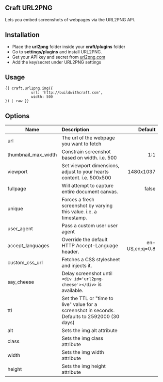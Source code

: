 ## Craft URL2PNG
Lets you embed screenshots of webpages via the URL2PNG API.

## Installation
* Place the **url2png** folder inside your **craft/plugins** folder
* Go to **settings/plugins** and install URL2PNG.
* Get your API key and secret from [url2png.com](https://www.url2png.com/)
* Add the key/secret under URL2PNG settings

## Usage
```twig
{{ craft.url2png.img({
            url: 'http://buildwithcraft.com',
            width: 500
}) | raw }}
```

## Options

| Name                     | Description                                                          | Default  |
| ------------------------ | :------------------------------------------------------------------ | ------: |
| url                      | The url of the webpage you want to fetch                             ||
| thumbnail_max_width      | Constrain screenshot based on width. i.e. 500                        | 1:1 |
| viewport                 | Set viewport dimensions, adjust to your hearts content. i.e. 500x500 | 1480x1037 |
| fullpage                 | Will attempt to capture entire document canvas.                      | false |
| unique                   | Forces a fresh screenshot by varying this value. i.e. a timestamp.   ||
| user_agent               | Pass a custom user user agent                                        ||
| accept_languages         | Override the default HTTP Accept-Language header.                    | en-US,en;q=0.8 |
| custom_css_url           | Fetches a CSS stylesheet and injects it.                             ||
| say_cheese               | Delay screenshot until ```<div id='url2png-cheese'></div>``` is available. ||
| ttl                      | Set the TTL or "time to live" value for a screenshot in seconds. Defaults to 2592000 (30 days) ||
| alt                      | Sets the img alt attribute                                           ||
| class                    | Sets the img class attribute                                         ||
| width                    | Sets the img width attribute                                         ||
| height                   | Sets the img height attribute                                        ||
